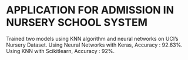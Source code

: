 # APPLICATION FOR ADMISSION IN NURSERY SCHOOL SYSTEM

Trained two models using KNN algorithm and neural networks on
UCI’s Nursery Dataset.
Using Neural Networks with Keras, Accuracy : 92.63%.
Using KNN with Scikitlearn, Accuracy : 92%.
